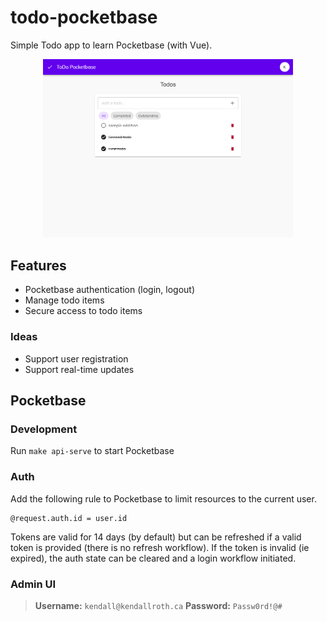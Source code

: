 # todo-pocketbase

Simple Todo app to learn Pocketbase (with Vue).

<div align="center">
  <img src="./assets/todos-pocketbase.png" width="400" />
</div>

## Features

- Pocketbase authentication (login, logout)
- Manage todo items
- Secure access to todo items

### Ideas

- Support user registration
- Support real-time updates

## Pocketbase

### Development

Run `make api-serve` to start Pocketbase

### Auth

Add the following rule to Pocketbase to limit resources to the current user.

```
@request.auth.id = user.id
```

Tokens are valid for 14 days (by default) but can be refreshed if a valid token is provided (there is no refresh workflow). If the token is invalid (ie expired), the auth state can be cleared and a login workflow initiated.

### Admin UI

> **Username:** `kendall@kendallroth.ca`
> **Password:** `Passw0rd!@#`

